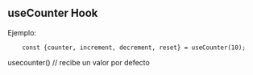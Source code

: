 ## useCounter Hook

Ejemplo:
```
    const {counter, increment, decrement, reset} = useCounter(10);
```

usecounter() // recibe un valor por defecto